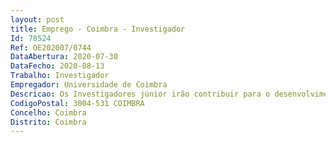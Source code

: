 ```yaml
--- 
layout: post
title: Emprego - Coimbra - Investigador
Id: 78524
Ref: OE202007/0744
DataAbertura: 2020-07-30
DataFecho: 2020-08-13
Trabalho: Investigador
Empregador: Universidade de Coimbra
Descricao: Os Investigadores júnior irão contribuir para o desenvolvimento do projeto do CMUC para o triénio 2021 23, em particular do grupo de investigação onde venham a ser integrados. As tarefas a desempenhar incluem  (a) Participação nas atividades do CMUC e contribuição com o seu conhecimento especializado nessas atividades  (b) desenvolver tarefas de investigação, integradas num dos grupos de investigação do CMUC (Álgebra e Combinatória  Álgebra, Lógica e Topologia  Análise  Geometria  Análise Numérica e Otimização  Probabilidades e Estatística)  (c) Edição de artigos científicos e relatórios de progresso do seu trabalho de investigação  (d) Orientação de alunos de doutoramento a desenvolver teses no âmbito do projeto  (e) Participação nas atividades de divulgação do CMUC.
CodigoPostal: 3004-531 COIMBRA
Concelho: Coimbra
Distrito: Coimbra
--- 
```

